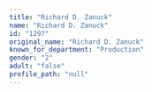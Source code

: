 ```yaml
---
title: "Richard D. Zanuck"
name: "Richard D. Zanuck"
id: "1297"
original_name: "Richard D. Zanuck"
known_for_department: "Production"
gender: "2"
adult: "false"
profile_path: "null"
---
```


